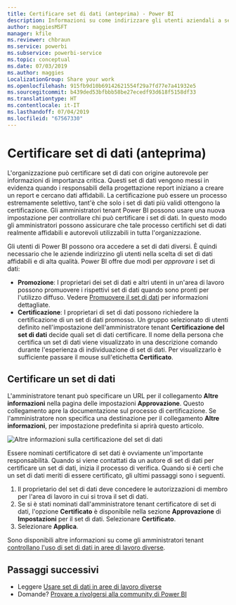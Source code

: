 ```yaml
---
title: Certificare set di dati (anteprima) - Power BI
description: Informazioni su come indirizzare gli utenti aziendali a set di dati affidabili e di alta qualità.
author: maggiesMSFT
manager: kfile
ms.reviewer: chbraun
ms.service: powerbi
ms.subservice: powerbi-service
ms.topic: conceptual
ms.date: 07/03/2019
ms.author: maggies
LocalizationGroup: Share your work
ms.openlocfilehash: 915fb9d10b69142621554f29a7fd77e7a41932e5
ms.sourcegitcommit: b439ded53bfbbb58be27ecedf93d618f5158df33
ms.translationtype: HT
ms.contentlocale: it-IT
ms.lasthandoff: 07/04/2019
ms.locfileid: "67567330"
---
```

# <a name="certify-datasets-preview"></a>Certificare set di dati (anteprima)

L'organizzazione può certificare set di dati con origine autorevole per informazioni di importanza critica. Questi set di dati vengono messi in evidenza quando i responsabili della progettazione report iniziano a creare un report e cercano dati affidabili. La certificazione può essere un processo estremamente selettivo, tant'è che solo i set di dati più validi ottengono la certificazione. Gli amministratori tenant Power BI possono usare una nuova impostazione per controllare chi può certificare i set di dati. In questo modo gli amministratori possono assicurare che tale processo certifichi set di dati realmente affidabili e autorevoli utilizzabili in tutta l'organizzazione.

Gli utenti di Power BI possono ora accedere a set di dati diversi. È quindi necessario che le aziende indirizzino gli utenti nella scelta di set di dati affidabili e di alta qualità. Power BI offre due modi per *approvare* i set di dati:

- **Promozione**: I proprietari dei set di dati e altri utenti in un'area di lavoro possono promuovere i rispettivi set di dati quando sono pronti per l'utilizzo diffuso. Vedere [Promuovere il set di dati](service-datasets-promote.md) per informazioni dettagliate. 
- **Certificazione**: I proprietari di set di dati possono richiedere la certificazione di un set di dati promosso. Un gruppo selezionato di utenti definito nell'impostazione dell'amministratore tenant **Certificazione del set di dati** decide quali set di dati certificare. Il nome della persona che certifica un set di dati viene visualizzato in una descrizione comando durante l'esperienza di individuazione di set di dati. Per visualizzarlo è sufficiente passare il mouse sull'etichetta **Certificato**.

## <a name="certify-a-dataset"></a>Certificare un set di dati

L'amministratore tenant può specificare un URL per il collegamento **Altre informazioni** nella pagina delle impostazioni **Approvazione**.  Questo collegamento apre la documentazione sul processo di certificazione. Se l'amministratore non specifica una destinazione per il collegamento **Altre informazioni**, per impostazione predefinita si aprirà questo articolo.

![Altre informazioni sulla certificazione del set di dati](media/service-datasets-certify-promote/power-bi-dataset-learn-more-certification.png)

Essere nominati certificatore di set dati è ovviamente un'importante responsabilità. Quando si viene contattati da un autore di set di dati per certificare un set di dati, inizia il processo di verifica. Quando si è certi che un set di dati meriti di essere certificato, gli ultimi passaggi sono i seguenti.

1. Il proprietario del set di dati deve concedere le autorizzazioni di membro per l'area di lavoro in cui si trova il set di dati.
1. Se si è stati nominati dall'amministratore tenant certificatore di set di dati, l'opzione **Certificato** è disponibile nella sezione **Approvazione** di **Impostazioni** per il set di dati. Selezionare **Certificato**.
1. Selezionare **Applica**.

Sono disponibili altre informazioni su come gli amministratori tenant [controllano l'uso di set di dati in aree di lavoro diverse](service-datasets-admin-across-workspaces.md).

## <a name="next-steps"></a>Passaggi successivi

* Leggere [Usare set di dati in aree di lavoro diverse](service-datasets-across-workspaces.md)
* Domande? [Provare a rivolgersi alla community di Power BI](http://community.powerbi.com/)
